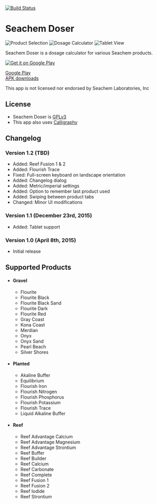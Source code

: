 [![Build Status](https://travis-ci.org/NateShoffner/Seachem-Doser.svg?branch=master)](https://travis-ci.org/NateShoffner/Seachem-Doser)

# Seachem Doser
![Product Selection](http://i.imgur.com/aX8v7VZ.png)
![Dosage Calculator](http://i.imgur.com/35uZUjz.png)
![Tablet View](http://i.imgur.com/UKlBecs.png)

Seachem Doser is a dosage calculator for various Seachem products.

[![Get it on Google Play](https://play.google.com/intl/en_us/badges/images/generic/en-play-badge.png)](https://play.google.com/store/apps/details?id=com.nateshoffner.seachemdoser)
 
[Google Play](https://play.google.com/store/apps/details?id=com.nateshoffner.seachemdoser)  
[APK downloads](https://github.com/nateshoffner/Seachem-Doser/releases)

This app is not licensed nor endorsed by Seachem Laboratories, Inc

## License
* Seachem Doser is [GPLv3](https://github.com/NateShoffner/Seachem-Doser/blob/master/LICENSE)
* This app also uses [Calligraphy](https://github.com/chrisjenx/Calligraphy)

## Changelog

### Version 1.2 (TBD)
* Added: Reef Fusion 1 & 2
* Added: Flourish Trace
* Fixed: Full-screen keyboard on landscape orientation
* Added: Changelog dialog
* Added: Metric/imperial settings
* Added: Option to remember last product used
* Added: Swiping between product tabs
* Changed: Minor UI modifications

### Version 1.1 (December 23rd, 2015)
* Added: Tablet support

### Version 1.0 (April 8th, 2015)
* Initial release


## Supported Products

* #### Gravel
    * Flourite
    * Flourite Black
    * Flourite Black Sand
    * Flourite Dark
    * Flourite Red
    * Gray Coast
    * Kona Coast
    * Merdian
    * Onyx
    * Onyx Sand
    * Pearl Beach
    * Silver Shores

* #### Planted
    * Akaline Buffer
    * Equilibrium
    * Flourish Iron
    * Flourish Nitrogen
    * Flourish Phosphorus
    * Flourish Potassium
    * Flourish Trace
    * Liquid Alkaline Buffer

* #### Reef
    * Reef Advantage Calcium
    * Reef Advantage Magnesium
    * Reef Advantage Strontium
    * Reef Buffer
    * Reef Builder
    * Reef Calcium
    * Reef Carbonate
    * Reef Complete
    * Reef Fusion 1
    * Reef Fusion 2
    * Reef Iodide
    * Reef Strontium